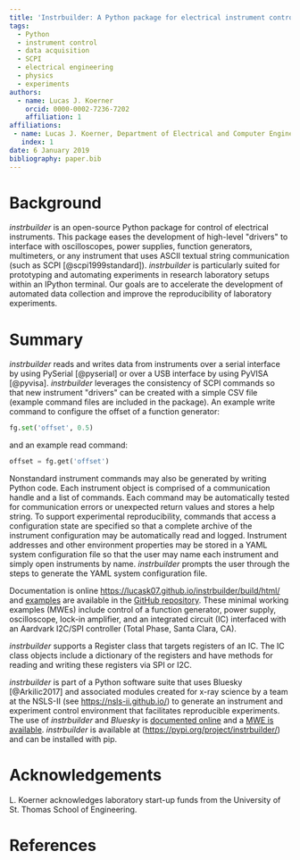 ```yaml
---
title: 'Instrbuilder: A Python package for electrical instrument control'
tags:
  - Python
  - instrument control
  - data acquisition
  - SCPI
  - electrical engineering
  - physics
  - experiments
authors:
  - name: Lucas J. Koerner
    orcid: 0000-0002-7236-7202
    affiliation: 1
affiliations:
 - name: Lucas J. Koerner, Department of Electrical and Computer Engineering, University of St. Thomas
   index: 1
date: 6 January 2019
bibliography: paper.bib
---
```


# Background
*instrbuilder* is an open-source Python package for control of electrical instruments. This package eases the development of high-level "drivers" to interface with oscilloscopes, power supplies, function generators, multimeters, or any instrument that uses ASCII textual string communication (such as SCPI [@scpi1999standard]). *instrbuilder* is particularly suited for prototyping and automating experiments in research laboratory setups within an IPython terminal. Our goals are to accelerate the development of automated data collection and improve the reproducibility of laboratory experiments.

# Summary
*instrbuilder* reads and writes data from instruments over a serial interface by using PySerial [@pyserial] or over a USB interface by using PyVISA [@pyvisa]. *instrbuilder* leverages the consistency of SCPI commands so that new instrument "drivers" can be created with a simple CSV file (example command files are included in the package). 
An example write command to configure the offset of a function generator:
```python
fg.set('offset', 0.5)
```
and an example read command:
```python
offset = fg.get('offset')
```
Nonstandard instrument commands may also be generated by writing Python code. Each instrument object is comprised of a communication handle and a list of commands. Each command may be automatically tested for communication errors or unexpected return values and stores a help string. To support experimental reproducibility, commands that access a configuration state are specified so that a complete archive of the instrument configuration may be automatically read and logged. Instrument addresses and other environment properties may be stored in a YAML system configuration file so that the user may name each instrument and simply open instruments by name. *instrbuilder* prompts the user through the steps to generate the YAML system configuration file. 

Documentation is online https://lucask07.github.io/instrbuilder/build/html/ and [examples](https://github.com/lucask07/instrbuilder/tree/master/instrbuilder/examples) are available in the [GitHub repository](https://github.com/lucask07/instrbuilder). These minimal working examples (MWEs) include control of a function generator, power supply, oscilloscope, lock-in amplifier, and an integrated circuit (IC) interfaced with an Aardvark I2C/SPI controller (Total Phase, Santa Clara, CA). 

*instrbuilder* supports a Register class that targets registers of an IC. The IC class objects include a dictionary of the registers and have methods for reading and writing these registers via SPI or I2C. 

*instrbuilder* is part of a Python software suite that uses Bluesky [@Arkilic2017] and associated modules created for x-ray science by a team at the NSLS-II (see https://nsls-ii.github.io/) to generate an instrument and experiment control environment that facilitates reproducible experiments. The use of *instrbuilder* and *Bluesky* is [documented online](https://lucask07.github.io/instrbuilder/build/html/bluesky_demo.html) and a [MWE is available](https://github.com/lucask07/instrbuilder/blob/master/instrbuilder/bluesky_demo/fg_oscilloscope_basics.py). *instrbuilder* is available at (https://pypi.org/project/instrbuilder/) and can be installed with pip. 

# Acknowledgements

L. Koerner acknowledges laboratory start-up funds from the University of St. Thomas School of Engineering. 

# References
